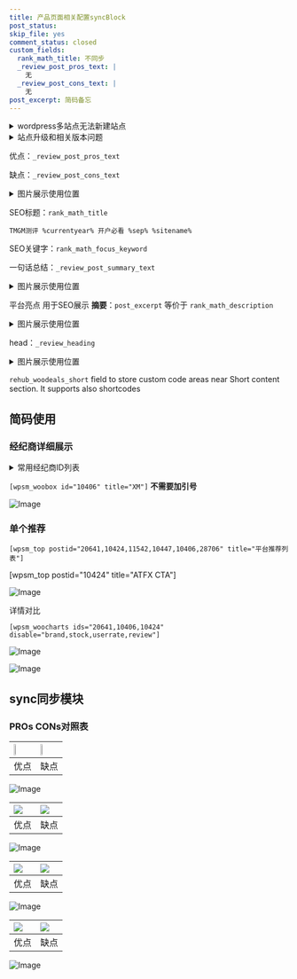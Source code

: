 ```yaml
---
title: 产品页面相关配置syncBlock
post_status: 
skip_file: yes
comment_status: closed
custom_fields:
  rank_math_title: 不同步
  _review_post_pros_text: |
    无
  _review_post_cons_text: |
    无
post_excerpt: 简码备忘
---
```

<details><summary>wordpress多站点无法新建站点</summary>

<li>和报错需要清理cookies一样的原因</li>
<li>wp-config.php里面<code>define( 'SUBDOMAIN_INSTALL', false );//子域名安装</code></li>
<li>新建子站点是用<code>define( 'SUBDOMAIN_INSTALL', true);//子域名安装</code> 完成以后，改成<code>false</code></li>
</details>

<details><summary>站点升级和相关版本问题</summary>

<p>wordpress：5.9.9
woocommerce：7.5.1
出现问题的地方：主题选项里面>><strong>Product layout >>compact style</strong></p>
<p>如何出现没有用过的字段 导致无法保存。先导出配置 然后进行修改，后面再次恢复即可。</p>
<p>出现部分字段无法显示时，需要返回默认布局后，对产品进行保存就好了。</p>
<p></p>
</details>

优点：`_review_post_pros_text`

缺点：`_review_post_cons_text`

<details><summary>图片展示使用位置</summary>

<img src="https://prod-files-secure.s3.us-west-2.amazonaws.com/39ed1227-6d7d-4570-be36-9ccd4a2c4241/f51d3d83-55d4-4bdf-9604-f37ec77ab556/Untitled.png?X-Amz-Algorithm=AWS4-HMAC-SHA256&X-Amz-Content-Sha256=UNSIGNED-PAYLOAD&X-Amz-Credential=ASIAZI2LB466VIIZLUWC%2F20250423%2Fus-west-2%2Fs3%2Faws4_request&X-Amz-Date=20250423T045516Z&X-Amz-Expires=3600&X-Amz-Security-Token=IQoJb3JpZ2luX2VjEFkaCXVzLXdlc3QtMiJHMEUCIQCvsZKUhYX0YxoSRZRBb9MTJAVNgaLaNaLlWG%2FRiJwM8QIgePlmjnyyids2dfz5NKd540ic3PvpDaepbonB91sLcRwqiAQI4v%2F%2F%2F%2F%2F%2F%2F%2F%2F%2FARAAGgw2Mzc0MjMxODM4MDUiDAkbSal2z7FX62PlGircA38jrDkADf2I5ci%2BdmODMZYfLuPrypvsrc0HafDHHWF9nIp5LbQaNKxLuLEDElGhBekVHCBfcoY2D5tC6QNs%2BhvQDyHs6vxg%2FYWuVqzYYn2KBUB505SS%2ByPok%2FTQoecbSny9%2B%2FnPZQhptn9GhLVdUPgTQflQphXyWon3GCaE4Boz9luQQ8OqrguleVXZQJtAYg0kZ3rhV%2FNv%2BAbDdrVwrEUlObQCDyQFL0B0PPvPP7XbBRR4e5WcOmePWAGZ1kxeos3LUCkFpnmyrUhQHseOQA%2Fed5%2Bnf5rMM4DAy%2B5mZ1ilonCc4yRbOdkHIKPAyZV1kTsXEqXp6JWQNqNXScR6OkmUXv2WvcvMa%2F4%2FGWO1AdY1KOp3lofvHZu2QrsPP5nLMZ5hGAyEJoPUWPMH%2Bj3zN%2FFQZm5xrvHaEBkMbSs5uzH8yKelQ1viBIWJ5ZGPizWcSli0lG5U%2FCRJpRaq7vEimN8gDSt6WRAlfEMY%2FuoeWpESO2WJLgPhOwIuQuJgbhrgTnHN1h87eaRRj6SBjHaN2ItZyFfffeNxCyJJdTnUWD88DK0NjnyzxQQGcVHzQVGAmtaE%2FXx8XTcIjfbmKp%2FHtMUY9Kmly2gwDnjz6wzitb0yew4VpiIc1Zfw5EmKMLfxoMAGOqUBfpQoOqgPlUK1LHhv1t%2BLfY%2FGXnwbJhLoa6OkCANIUK8CGEnh8pUtGEO4VaAu00gkQoHl4Dg8fGyQdGdHzbjZl7P2t854YomJHcBXPtvaAwiEznGtp55ybUr%2FAufxb0BzgHv%2BrGx9nVOIbmm%2Feg5X5kVad9D14Y0%2FpzX5CnwC7zcv2wALYuzHj0kbYMpVbzVRDhLoMmT81AhXVOW%2BOAKKLfM3qqNx&X-Amz-Signature=df77b4dc4f06363c0bd2b3bbf1ff9ec0cafd7021774326fd6f4f7ce11d8a4bd4&X-Amz-SignedHeaders=host&x-id=GetObject" alt="Image">
</details>

SEO标题：`rank_math_title`

`TMGM测评 %currentyear% 开户必看 %sep% %sitename%`

SEO关键字：`rank_math_focus_keyword`

一句话总结：`_review_post_summary_text`

<details><summary>图片展示使用位置</summary>

<img src="https://prod-files-secure.s3.us-west-2.amazonaws.com/39ed1227-6d7d-4570-be36-9ccd4a2c4241/4b96a922-296c-4f4e-8630-d1c870cbce01/Untitled.png?X-Amz-Algorithm=AWS4-HMAC-SHA256&X-Amz-Content-Sha256=UNSIGNED-PAYLOAD&X-Amz-Credential=ASIAZI2LB46655P6MM6Q%2F20250423%2Fus-west-2%2Fs3%2Faws4_request&X-Amz-Date=20250423T045516Z&X-Amz-Expires=3600&X-Amz-Security-Token=IQoJb3JpZ2luX2VjEFkaCXVzLXdlc3QtMiJGMEQCIFk1Ktu4z6q3wNVI7UPaDBQuVF%2BcDPR4L3UZDJ5nXfyeAiBjq0%2B6zIMHMmwhmRnh1wshcJMfAFoWKxOnn5J%2FqarN0yqIBAji%2F%2F%2F%2F%2F%2F%2F%2F%2F%2F8BEAAaDDYzNzQyMzE4MzgwNSIMXWvQhK7B%2Bf1bvqnPKtwDo0ktAAFNcTXKpAXlM6T0HXPB7ixFksw8t4CbkX6TnLd35fq5k4P97K8mw6Mg6ONeuM378er366nfeRymvXr%2B%2Bq1BvuOa97YgFn5BfgDucoIzpjAVfhDC1DNP2Pg1dUpmL71%2B9X89mXwkZscziTR%2FHtqVGOyd6%2BPcEn01E5UG0e6DgVZoBicaa314pm3K23JCIx2BWtV%2FeEW99HyaWXsX0%2BVMIVunOZEk2vbZMHVKOUM%2BctI0%2BptjfSERSA7G%2Bjl89gywkmVaMmAengRBmB2ssnkhpQKuy69xwSogmr9jnA8%2FWtJ3XZ0i8pT9NFoBFFNINWaVwIIyvJvb20eHOyVG49NZ6gHV2uK37GyIBsw5X4p0%2FweRxBm%2FdLYXahjouRGsSr4JbOswfzJuFn4evHxH%2B9AWmWNghQTY%2FLN%2F7NZ92d3ke7FyzRAR%2Fs0B3SdXfyLCdYVvTdxsM2VU3s3NV2agx%2BM4pAf7COiYC%2F1X0yCKVEgcTY0E4nJWiwecJ1uEVBnlgKSeGqvUK3V5yr8tpQI455I2FdIAcKbKphg3b9Y5lUCRoq3PSzbl5wno5mOkiGTCDyNUItj5xpqO8aMpg%2Bk4Std5fk3HnONQIUB%2FlNhtodMSv75M6spZdvCY9yow1fGgwAY6pgEqQs1e%2Bi2AbhfVuJGoCyfW5O8nM3vTmWtn0q2hojnjXwA2qcOAPz7z5JuRwY3Rb%2FxtBfFpJeLGa3vWn8HtMA%2Bj9JbjqPfuT7LWfMMia%2B7CO2Bo6yk8EwzfWVFzPQI%2FuL4F49Xg%2B79HM0lzAFdPE%2FUsNUQgVxgf6fiLPIoxko8MB048i9bFdGemglzDaSdAJlmpdSYFjzOCsiNz%2BhE7V%2Fgs97gfa3oZ&X-Amz-Signature=73360733a26e654798c0314de7ae4c8fc3acc2ce6e602dfd4de55b79bcdd38cc&X-Amz-SignedHeaders=host&x-id=GetObject" alt="Image">
</details>

平台亮点 用于SEO展示 **摘要**：`post_excerpt`  等价于 `rank_math_description`

<details><summary>图片展示使用位置</summary>

<img src="https://prod-files-secure.s3.us-west-2.amazonaws.com/39ed1227-6d7d-4570-be36-9ccd4a2c4241/1ee11f63-b60a-4dfe-a7a7-d58ff23b5d88/Untitled.png?X-Amz-Algorithm=AWS4-HMAC-SHA256&X-Amz-Content-Sha256=UNSIGNED-PAYLOAD&X-Amz-Credential=ASIAZI2LB4664QERLUHL%2F20250423%2Fus-west-2%2Fs3%2Faws4_request&X-Amz-Date=20250423T045517Z&X-Amz-Expires=3600&X-Amz-Security-Token=IQoJb3JpZ2luX2VjEFkaCXVzLXdlc3QtMiJHMEUCIC%2B1PcEbXicxCC4ftTFEXmzyMO3cPqwN%2Bx%2FE4Fq2Ze1UAiEAxw%2FbN%2ByzW4a3dOIRz1Byf%2FkXsqztP%2BOQX0lEthtxyTgqiAQI4v%2F%2F%2F%2F%2F%2F%2F%2F%2F%2FARAAGgw2Mzc0MjMxODM4MDUiDAGHrcnZkJVB6g9FGyrcA8CkqshaV8pPCwPaPm6wm5n0%2FsUtKc9EyqRiW03mb1JSLQYDnQ2RSXy78TjhwnGet72koRs3cnWZpBylGSEybffKPIhCMf5B1TBl7O6DONL2mAmhgBbbgVEEdIJrxXlrQszzagWdCgLRwmSX9LnW3UWS0fx2m5PPZ8lj3ue07CHInD9Mbq9Cdwk7M9oV%2FdgC09pn8jB55U8Q%2FRWTXaWiMtcS6Pl6MrX2Fas8jytthBO41xI2TIecQq5AHs3tEiCQPHtCqQhasaASfkLnEzoqX4x1v9gVuYJJo6zYTfTYceDO4O97LswFYFQGaPqS1eaQvdUMKtHgJOhK%2BGX4LublyMjXk2fiOo2V0HYe3Gkyi9GBb6I8%2Fg%2BO7hgshQV%2BRSCv7ifMN2xOQRVSXk5ka0VYb5HLUqNrRyWRs4hS9MoICiqDm8lpWURhdfr8PtlijEfVYjCPA4nk1yAGGr5p0NTLO8Uf3QJTIGahKyCXvt%2FLoUoObUJCSrB%2BgsQftF913IXYwXrA76%2FV1XjSD1HORW9J4olZGcipoTE%2F8a8UH%2FRWCKlrDtmXBRWCENEyTMI4b%2F2jVabEjIIlWttkz1V2PqAVrkGzPtKrJ7%2FufkH6ESlF1S0Fn4b6oMFuoACm1VVUMKvyoMAGOqUBpOFoA5Pd%2BBTeFCDzIkedvnwSON%2FAatcFadRUadT%2FY%2B5pyeXxMo5jVoWzQR5OLBNzeggu2LHq2McmHhitnZo3krZW6%2Blz%2BJB2%2BeYwaDd3qdzgfBJPExdsc6bHb%2FDXW3mAWyXP0Y%2FYu188fDHcbO%2FgR3lzpiBMamqzkNOEAsS2FfGc%2FIS4iYhv%2BsIDCzUT8yS3Tew07%2B%2Fx1kbK%2BxX6Nhh4%2FsPmp7VJ&X-Amz-Signature=69eb20192a19e02a5fc84052b2598390c51a660afa65efdd9bf4aec8b090349f&X-Amz-SignedHeaders=host&x-id=GetObject" alt="Image">
<img src="https://prod-files-secure.s3.us-west-2.amazonaws.com/39ed1227-6d7d-4570-be36-9ccd4a2c4241/ad4118b5-78d8-4fbe-801e-3b29b5d99c01/Untitled.png?X-Amz-Algorithm=AWS4-HMAC-SHA256&X-Amz-Content-Sha256=UNSIGNED-PAYLOAD&X-Amz-Credential=ASIAZI2LB4664QERLUHL%2F20250423%2Fus-west-2%2Fs3%2Faws4_request&X-Amz-Date=20250423T045517Z&X-Amz-Expires=3600&X-Amz-Security-Token=IQoJb3JpZ2luX2VjEFkaCXVzLXdlc3QtMiJHMEUCIC%2B1PcEbXicxCC4ftTFEXmzyMO3cPqwN%2Bx%2FE4Fq2Ze1UAiEAxw%2FbN%2ByzW4a3dOIRz1Byf%2FkXsqztP%2BOQX0lEthtxyTgqiAQI4v%2F%2F%2F%2F%2F%2F%2F%2F%2F%2FARAAGgw2Mzc0MjMxODM4MDUiDAGHrcnZkJVB6g9FGyrcA8CkqshaV8pPCwPaPm6wm5n0%2FsUtKc9EyqRiW03mb1JSLQYDnQ2RSXy78TjhwnGet72koRs3cnWZpBylGSEybffKPIhCMf5B1TBl7O6DONL2mAmhgBbbgVEEdIJrxXlrQszzagWdCgLRwmSX9LnW3UWS0fx2m5PPZ8lj3ue07CHInD9Mbq9Cdwk7M9oV%2FdgC09pn8jB55U8Q%2FRWTXaWiMtcS6Pl6MrX2Fas8jytthBO41xI2TIecQq5AHs3tEiCQPHtCqQhasaASfkLnEzoqX4x1v9gVuYJJo6zYTfTYceDO4O97LswFYFQGaPqS1eaQvdUMKtHgJOhK%2BGX4LublyMjXk2fiOo2V0HYe3Gkyi9GBb6I8%2Fg%2BO7hgshQV%2BRSCv7ifMN2xOQRVSXk5ka0VYb5HLUqNrRyWRs4hS9MoICiqDm8lpWURhdfr8PtlijEfVYjCPA4nk1yAGGr5p0NTLO8Uf3QJTIGahKyCXvt%2FLoUoObUJCSrB%2BgsQftF913IXYwXrA76%2FV1XjSD1HORW9J4olZGcipoTE%2F8a8UH%2FRWCKlrDtmXBRWCENEyTMI4b%2F2jVabEjIIlWttkz1V2PqAVrkGzPtKrJ7%2FufkH6ESlF1S0Fn4b6oMFuoACm1VVUMKvyoMAGOqUBpOFoA5Pd%2BBTeFCDzIkedvnwSON%2FAatcFadRUadT%2FY%2B5pyeXxMo5jVoWzQR5OLBNzeggu2LHq2McmHhitnZo3krZW6%2Blz%2BJB2%2BeYwaDd3qdzgfBJPExdsc6bHb%2FDXW3mAWyXP0Y%2FYu188fDHcbO%2FgR3lzpiBMamqzkNOEAsS2FfGc%2FIS4iYhv%2BsIDCzUT8yS3Tew07%2B%2Fx1kbK%2BxX6Nhh4%2FsPmp7VJ&X-Amz-Signature=dc321bb8a6eae51a631c0798e275649ff2ad3ae5065282f2adb9be51fb1f7fea&X-Amz-SignedHeaders=host&x-id=GetObject" alt="Image">
<img src="https://prod-files-secure.s3.us-west-2.amazonaws.com/39ed1227-6d7d-4570-be36-9ccd4a2c4241/a38cf7c9-a79c-4b64-9e94-13589fe0758b/Untitled.png?X-Amz-Algorithm=AWS4-HMAC-SHA256&X-Amz-Content-Sha256=UNSIGNED-PAYLOAD&X-Amz-Credential=ASIAZI2LB4664QERLUHL%2F20250423%2Fus-west-2%2Fs3%2Faws4_request&X-Amz-Date=20250423T045517Z&X-Amz-Expires=3600&X-Amz-Security-Token=IQoJb3JpZ2luX2VjEFkaCXVzLXdlc3QtMiJHMEUCIC%2B1PcEbXicxCC4ftTFEXmzyMO3cPqwN%2Bx%2FE4Fq2Ze1UAiEAxw%2FbN%2ByzW4a3dOIRz1Byf%2FkXsqztP%2BOQX0lEthtxyTgqiAQI4v%2F%2F%2F%2F%2F%2F%2F%2F%2F%2FARAAGgw2Mzc0MjMxODM4MDUiDAGHrcnZkJVB6g9FGyrcA8CkqshaV8pPCwPaPm6wm5n0%2FsUtKc9EyqRiW03mb1JSLQYDnQ2RSXy78TjhwnGet72koRs3cnWZpBylGSEybffKPIhCMf5B1TBl7O6DONL2mAmhgBbbgVEEdIJrxXlrQszzagWdCgLRwmSX9LnW3UWS0fx2m5PPZ8lj3ue07CHInD9Mbq9Cdwk7M9oV%2FdgC09pn8jB55U8Q%2FRWTXaWiMtcS6Pl6MrX2Fas8jytthBO41xI2TIecQq5AHs3tEiCQPHtCqQhasaASfkLnEzoqX4x1v9gVuYJJo6zYTfTYceDO4O97LswFYFQGaPqS1eaQvdUMKtHgJOhK%2BGX4LublyMjXk2fiOo2V0HYe3Gkyi9GBb6I8%2Fg%2BO7hgshQV%2BRSCv7ifMN2xOQRVSXk5ka0VYb5HLUqNrRyWRs4hS9MoICiqDm8lpWURhdfr8PtlijEfVYjCPA4nk1yAGGr5p0NTLO8Uf3QJTIGahKyCXvt%2FLoUoObUJCSrB%2BgsQftF913IXYwXrA76%2FV1XjSD1HORW9J4olZGcipoTE%2F8a8UH%2FRWCKlrDtmXBRWCENEyTMI4b%2F2jVabEjIIlWttkz1V2PqAVrkGzPtKrJ7%2FufkH6ESlF1S0Fn4b6oMFuoACm1VVUMKvyoMAGOqUBpOFoA5Pd%2BBTeFCDzIkedvnwSON%2FAatcFadRUadT%2FY%2B5pyeXxMo5jVoWzQR5OLBNzeggu2LHq2McmHhitnZo3krZW6%2Blz%2BJB2%2BeYwaDd3qdzgfBJPExdsc6bHb%2FDXW3mAWyXP0Y%2FYu188fDHcbO%2FgR3lzpiBMamqzkNOEAsS2FfGc%2FIS4iYhv%2BsIDCzUT8yS3Tew07%2B%2Fx1kbK%2BxX6Nhh4%2FsPmp7VJ&X-Amz-Signature=326415ce6710e20fa5cf61fe73cd48a60bf63642ba2ee2079c9e510851c988f6&X-Amz-SignedHeaders=host&x-id=GetObject" alt="Image">
<img src="https://prod-files-secure.s3.us-west-2.amazonaws.com/39ed1227-6d7d-4570-be36-9ccd4a2c4241/7da6fc1e-d2ac-42ae-8c75-cb5749aa18f6/Untitled.png?X-Amz-Algorithm=AWS4-HMAC-SHA256&X-Amz-Content-Sha256=UNSIGNED-PAYLOAD&X-Amz-Credential=ASIAZI2LB4664QERLUHL%2F20250423%2Fus-west-2%2Fs3%2Faws4_request&X-Amz-Date=20250423T045517Z&X-Amz-Expires=3600&X-Amz-Security-Token=IQoJb3JpZ2luX2VjEFkaCXVzLXdlc3QtMiJHMEUCIC%2B1PcEbXicxCC4ftTFEXmzyMO3cPqwN%2Bx%2FE4Fq2Ze1UAiEAxw%2FbN%2ByzW4a3dOIRz1Byf%2FkXsqztP%2BOQX0lEthtxyTgqiAQI4v%2F%2F%2F%2F%2F%2F%2F%2F%2F%2FARAAGgw2Mzc0MjMxODM4MDUiDAGHrcnZkJVB6g9FGyrcA8CkqshaV8pPCwPaPm6wm5n0%2FsUtKc9EyqRiW03mb1JSLQYDnQ2RSXy78TjhwnGet72koRs3cnWZpBylGSEybffKPIhCMf5B1TBl7O6DONL2mAmhgBbbgVEEdIJrxXlrQszzagWdCgLRwmSX9LnW3UWS0fx2m5PPZ8lj3ue07CHInD9Mbq9Cdwk7M9oV%2FdgC09pn8jB55U8Q%2FRWTXaWiMtcS6Pl6MrX2Fas8jytthBO41xI2TIecQq5AHs3tEiCQPHtCqQhasaASfkLnEzoqX4x1v9gVuYJJo6zYTfTYceDO4O97LswFYFQGaPqS1eaQvdUMKtHgJOhK%2BGX4LublyMjXk2fiOo2V0HYe3Gkyi9GBb6I8%2Fg%2BO7hgshQV%2BRSCv7ifMN2xOQRVSXk5ka0VYb5HLUqNrRyWRs4hS9MoICiqDm8lpWURhdfr8PtlijEfVYjCPA4nk1yAGGr5p0NTLO8Uf3QJTIGahKyCXvt%2FLoUoObUJCSrB%2BgsQftF913IXYwXrA76%2FV1XjSD1HORW9J4olZGcipoTE%2F8a8UH%2FRWCKlrDtmXBRWCENEyTMI4b%2F2jVabEjIIlWttkz1V2PqAVrkGzPtKrJ7%2FufkH6ESlF1S0Fn4b6oMFuoACm1VVUMKvyoMAGOqUBpOFoA5Pd%2BBTeFCDzIkedvnwSON%2FAatcFadRUadT%2FY%2B5pyeXxMo5jVoWzQR5OLBNzeggu2LHq2McmHhitnZo3krZW6%2Blz%2BJB2%2BeYwaDd3qdzgfBJPExdsc6bHb%2FDXW3mAWyXP0Y%2FYu188fDHcbO%2FgR3lzpiBMamqzkNOEAsS2FfGc%2FIS4iYhv%2BsIDCzUT8yS3Tew07%2B%2Fx1kbK%2BxX6Nhh4%2FsPmp7VJ&X-Amz-Signature=1148b18cbce0d2db7750b4ef9b36b9158b412ef8eb5d9c5100da264a6a156f26&X-Amz-SignedHeaders=host&x-id=GetObject" alt="Image">
<img src="https://prod-files-secure.s3.us-west-2.amazonaws.com/39ed1227-6d7d-4570-be36-9ccd4a2c4241/7e97f40a-eaee-47f5-b2f9-475f96808fa7/Untitled.png?X-Amz-Algorithm=AWS4-HMAC-SHA256&X-Amz-Content-Sha256=UNSIGNED-PAYLOAD&X-Amz-Credential=ASIAZI2LB4664QERLUHL%2F20250423%2Fus-west-2%2Fs3%2Faws4_request&X-Amz-Date=20250423T045517Z&X-Amz-Expires=3600&X-Amz-Security-Token=IQoJb3JpZ2luX2VjEFkaCXVzLXdlc3QtMiJHMEUCIC%2B1PcEbXicxCC4ftTFEXmzyMO3cPqwN%2Bx%2FE4Fq2Ze1UAiEAxw%2FbN%2ByzW4a3dOIRz1Byf%2FkXsqztP%2BOQX0lEthtxyTgqiAQI4v%2F%2F%2F%2F%2F%2F%2F%2F%2F%2FARAAGgw2Mzc0MjMxODM4MDUiDAGHrcnZkJVB6g9FGyrcA8CkqshaV8pPCwPaPm6wm5n0%2FsUtKc9EyqRiW03mb1JSLQYDnQ2RSXy78TjhwnGet72koRs3cnWZpBylGSEybffKPIhCMf5B1TBl7O6DONL2mAmhgBbbgVEEdIJrxXlrQszzagWdCgLRwmSX9LnW3UWS0fx2m5PPZ8lj3ue07CHInD9Mbq9Cdwk7M9oV%2FdgC09pn8jB55U8Q%2FRWTXaWiMtcS6Pl6MrX2Fas8jytthBO41xI2TIecQq5AHs3tEiCQPHtCqQhasaASfkLnEzoqX4x1v9gVuYJJo6zYTfTYceDO4O97LswFYFQGaPqS1eaQvdUMKtHgJOhK%2BGX4LublyMjXk2fiOo2V0HYe3Gkyi9GBb6I8%2Fg%2BO7hgshQV%2BRSCv7ifMN2xOQRVSXk5ka0VYb5HLUqNrRyWRs4hS9MoICiqDm8lpWURhdfr8PtlijEfVYjCPA4nk1yAGGr5p0NTLO8Uf3QJTIGahKyCXvt%2FLoUoObUJCSrB%2BgsQftF913IXYwXrA76%2FV1XjSD1HORW9J4olZGcipoTE%2F8a8UH%2FRWCKlrDtmXBRWCENEyTMI4b%2F2jVabEjIIlWttkz1V2PqAVrkGzPtKrJ7%2FufkH6ESlF1S0Fn4b6oMFuoACm1VVUMKvyoMAGOqUBpOFoA5Pd%2BBTeFCDzIkedvnwSON%2FAatcFadRUadT%2FY%2B5pyeXxMo5jVoWzQR5OLBNzeggu2LHq2McmHhitnZo3krZW6%2Blz%2BJB2%2BeYwaDd3qdzgfBJPExdsc6bHb%2FDXW3mAWyXP0Y%2FYu188fDHcbO%2FgR3lzpiBMamqzkNOEAsS2FfGc%2FIS4iYhv%2BsIDCzUT8yS3Tew07%2B%2Fx1kbK%2BxX6Nhh4%2FsPmp7VJ&X-Amz-Signature=f4c1545ec9b27d864681fbed01cd661759cf96e2caf1b472ca2a0e3dc615b8ec&X-Amz-SignedHeaders=host&x-id=GetObject" alt="Image">
</details>

head：`_review_heading`

<details><summary>图片展示使用位置</summary>

<img src="https://prod-files-secure.s3.us-west-2.amazonaws.com/39ed1227-6d7d-4570-be36-9ccd4a2c4241/3a4650ad-9887-415c-889a-edd51fa54f27/Untitled.png?X-Amz-Algorithm=AWS4-HMAC-SHA256&X-Amz-Content-Sha256=UNSIGNED-PAYLOAD&X-Amz-Credential=ASIAZI2LB466UKLNVQ2V%2F20250423%2Fus-west-2%2Fs3%2Faws4_request&X-Amz-Date=20250423T045517Z&X-Amz-Expires=3600&X-Amz-Security-Token=IQoJb3JpZ2luX2VjEFkaCXVzLXdlc3QtMiJIMEYCIQC9yXowT1iIS03N02G8narWcvcrA26Qv7SYO0pBdKGBuAIhAJNucg07whmOVhsWJRbZyBrGxBrF9j%2B7ukvcM2udQvvWKogECOL%2F%2F%2F%2F%2F%2F%2F%2F%2F%2FwEQABoMNjM3NDIzMTgzODA1IgxBmawXclpVxA3EI1gq3AOi5QoZBEcKCt8%2BuXO9dsUG8zGnR2R0UvqT9AuJfgjq7loYX4cxatU1Dut1ea4%2F%2BKLIPW20yG4i%2Bgodax3Q56gwtsqTcYjyKGlJw8VujOVLpiVdU8QAe3mgldImFzOkM747JO7HZeSPqs%2BqvCqKxIdOdKtQdM1KUg6mEZjNm9lYetbXDmpxNsyRMpu5J2sGPYicuPHc5feP178XCGZOogy9rte9QwccPUNtVWoSi7xzVfXMl8uSJkBreII7a19Ne8KmImXJCEZFrH9lMk7sxUhNWQdu82GiGbMFyUdlh%2Fh80XMylrDpLQ4kcLbNIKPnLUjKZMwpPilCY7xBVrAiz0qCvyh2B5wVFZm8AdFrzmnUSuOA1K1VEh5lrRCC8J4%2Fs7mdXUTrqJW3l9%2FLwgb9v%2Fb%2FR4JxpoPmtcHXWwlqGg43YcpRYCXlyhlslJD9MteQ12oB5ysmBSOrlHOqTavM%2B2IgT1i9ZlEkIv39%2ByemFdtVvsfLBxYnA51xXrDxVWlZ0OUe89WGQJV6Mucwpyyuek4LSKDCZqdumcXHjm3e%2BVtxrCJe0pYSuQb1K%2Fsc8az9GgbVFcKWsU29%2FjDQTi5pE0YpZTO2wd0amMb30c%2BEZO%2BD3SJfXIP1TK78URcMXzDL8aDABjqkAbGsLubTkYpgUinh%2BbLDPjmry84pC3hO9B7GEMltHNL40ZzLAjtNS1TSgJFszpt0QGIfPEPvuQi15sfR1qrLgHO1YeGhZtl572AbaDZpH834PueRgqLuqFwyKTHrVCaOLMQhYnD%2FGcj3OR3FKbDgTEhxczV2Py7%2BneeEb7PNNFqDZlySDG%2FCgrx2gR1ibeJnAu7tstWYHw%2FduYyq%2BiUV756mEgCx&X-Amz-Signature=dfabb04bf6b117b86f327e40f2d659db0aa541aeb11e33bd365cdfabf6a315c8&X-Amz-SignedHeaders=host&x-id=GetObject" alt="Image">
</details>

`rehub_woodeals_short`	field to store custom code areas near Short content section. It supports also shortcodes



## 简码使用

### 经纪商详细展示

<details><summary>常用经纪商ID列表</summary>

<pre><code class="php">嘉盛 ===> 20641  [wpsm_woobox id="20641" title="嘉盛"]
易信easymarkets ===> 11542  [wpsm_woobox id="11542" title="易信easymarkets"]
ATFX外汇 ===> 10424  [wpsm_woobox id="10424" title="ATFX"]
XM ===> 10406  [wpsm_woobox id="10406" title="XM"]
TMGM ===> 29622  [wpsm_woobox id="29622" title="TMGM"]
HYCM ===> 10447  [wpsm_woobox id="10447" title="HYCM"]
fpmarkets澳福外汇 ===> 20639  [wpsm_woobox id="20639" title="fpmarkets澳福外汇"]</code></pre>
</details>

`[wpsm_woobox id="10406" title="XM"]` **不需要加引号**

![Image](https://prod-files-secure.s3.us-west-2.amazonaws.com/39ed1227-6d7d-4570-be36-9ccd4a2c4241/4f898f9d-0fa7-4e43-acd3-ac6bc7be575a/Untitled.png?X-Amz-Algorithm=AWS4-HMAC-SHA256&X-Amz-Content-Sha256=UNSIGNED-PAYLOAD&X-Amz-Credential=ASIAZI2LB4666PGOEOKI%2F20250423%2Fus-west-2%2Fs3%2Faws4_request&X-Amz-Date=20250423T045515Z&X-Amz-Expires=3600&X-Amz-Security-Token=IQoJb3JpZ2luX2VjEFkaCXVzLXdlc3QtMiJGMEQCID5BhEKEApxDNG78zV4IJVI5PPoL%2F4Rgt%2F3FDGIXgUUyAiBmzCZ2A%2Bx5kLXg%2BY1wFiOpJPrasLAysS7avZ0dbIQ2xSqIBAji%2F%2F%2F%2F%2F%2F%2F%2F%2F%2F8BEAAaDDYzNzQyMzE4MzgwNSIMPP6cV1UN%2BBH%2B3uu2KtwDWgcral4g54IUFj9GTQYn%2BDMs46yqsq4mttE5FC1FFUM1U5S3A0ZcV65cwXDPWKiuRan%2FdPAloqtNVsh2kd0FEPKCH91dFCLjWeV0Ym%2BwwAN6FhfQT9JYcVltf70KRr4g4aUKfvwQ%2Bcb6q00U0nq52Vmiu9BKgpcVVpgYqru2X7P56bbadZPRPZvt660NSBu3m0Jr2rnvbzQ%2BSTMk7WHiJXhttI9xFPZUzQT3PEqz%2BCAW0BEPUAgRUJYGwoF3zGDlSLCLM%2BX%2BFvx%2BBnRpeK6C8jSOgXW%2Fu5Q2prfeybXWr0AhU6wtKSEdenpiJsNJpOhReT5MJpbX2WvN0xEZXHsUIw38Iu1Cat6vCYYZ0Xy2NvIEWlYldvrZBP2X9%2Blv01%2Bs5jEG1qb8i%2FhcwqpdJxAJ2WeWCMazWpwQW1es77%2FhklPdmLnKih1fwKhh4Xl3aeRvNdm0dPzBH6S%2B8reh2f1Y2lYMNn2ouV%2BocqWC1%2B%2FkVq6meovSN%2BIndaL2grnfs%2FOJ9Pye7YOi5ANq7qf7kvgZrBbWF1V2RIZtZx9IBvVU5Uqejn9LNBab8oBqPGMM9EC8zsWB5TnCpn274B%2BT6Jp%2FSFeN%2BD0dA7b%2FbUo%2F9leGfAr8KkmjygG22lreqGMwvPGgwAY6pgECMoO8a3F8KkIA0vLp1SodOiTEoFuLVrlJ6ji%2Bguju9gMqFBDBPyt0esYrbDuVeMyGPnaCHvpF6wwEnyqBQE1n4HgFd82p9l5KzbMF03uphW4ChsXKaqBh%2B2mlnTUpFvDWoukIBTeXyDEFd8%2B2Dwp5oYh7%2Blz%2BKwn9UHA9VXeZeLHHmUSikGEb7vVYN0TQJ9cy73RFiNCMlrYVct39vGfSbQ071%2BMk&X-Amz-Signature=28123a8a957569a4342abe903569b189a507af532f4d67e3ee98224bc13c458f&X-Amz-SignedHeaders=host&x-id=GetObject)

### 单个推荐
`[wpsm_top postid="20641,10424,11542,10447,10406,28706" title="平台推荐列表"]`

[wpsm_top postid="10424" title="ATFX CTA"]

![Image](https://prod-files-secure.s3.us-west-2.amazonaws.com/39ed1227-6d7d-4570-be36-9ccd4a2c4241/5ac620dc-51a8-48b6-b55d-91f47299193c/Untitled.png?X-Amz-Algorithm=AWS4-HMAC-SHA256&X-Amz-Content-Sha256=UNSIGNED-PAYLOAD&X-Amz-Credential=ASIAZI2LB4666PGOEOKI%2F20250423%2Fus-west-2%2Fs3%2Faws4_request&X-Amz-Date=20250423T045515Z&X-Amz-Expires=3600&X-Amz-Security-Token=IQoJb3JpZ2luX2VjEFkaCXVzLXdlc3QtMiJGMEQCID5BhEKEApxDNG78zV4IJVI5PPoL%2F4Rgt%2F3FDGIXgUUyAiBmzCZ2A%2Bx5kLXg%2BY1wFiOpJPrasLAysS7avZ0dbIQ2xSqIBAji%2F%2F%2F%2F%2F%2F%2F%2F%2F%2F8BEAAaDDYzNzQyMzE4MzgwNSIMPP6cV1UN%2BBH%2B3uu2KtwDWgcral4g54IUFj9GTQYn%2BDMs46yqsq4mttE5FC1FFUM1U5S3A0ZcV65cwXDPWKiuRan%2FdPAloqtNVsh2kd0FEPKCH91dFCLjWeV0Ym%2BwwAN6FhfQT9JYcVltf70KRr4g4aUKfvwQ%2Bcb6q00U0nq52Vmiu9BKgpcVVpgYqru2X7P56bbadZPRPZvt660NSBu3m0Jr2rnvbzQ%2BSTMk7WHiJXhttI9xFPZUzQT3PEqz%2BCAW0BEPUAgRUJYGwoF3zGDlSLCLM%2BX%2BFvx%2BBnRpeK6C8jSOgXW%2Fu5Q2prfeybXWr0AhU6wtKSEdenpiJsNJpOhReT5MJpbX2WvN0xEZXHsUIw38Iu1Cat6vCYYZ0Xy2NvIEWlYldvrZBP2X9%2Blv01%2Bs5jEG1qb8i%2FhcwqpdJxAJ2WeWCMazWpwQW1es77%2FhklPdmLnKih1fwKhh4Xl3aeRvNdm0dPzBH6S%2B8reh2f1Y2lYMNn2ouV%2BocqWC1%2B%2FkVq6meovSN%2BIndaL2grnfs%2FOJ9Pye7YOi5ANq7qf7kvgZrBbWF1V2RIZtZx9IBvVU5Uqejn9LNBab8oBqPGMM9EC8zsWB5TnCpn274B%2BT6Jp%2FSFeN%2BD0dA7b%2FbUo%2F9leGfAr8KkmjygG22lreqGMwvPGgwAY6pgECMoO8a3F8KkIA0vLp1SodOiTEoFuLVrlJ6ji%2Bguju9gMqFBDBPyt0esYrbDuVeMyGPnaCHvpF6wwEnyqBQE1n4HgFd82p9l5KzbMF03uphW4ChsXKaqBh%2B2mlnTUpFvDWoukIBTeXyDEFd8%2B2Dwp5oYh7%2Blz%2BKwn9UHA9VXeZeLHHmUSikGEb7vVYN0TQJ9cy73RFiNCMlrYVct39vGfSbQ071%2BMk&X-Amz-Signature=096a24251d1c680a12c19e4f87aca6fe0cf554ce239b3b1a99c52ad6ef748d91&X-Amz-SignedHeaders=host&x-id=GetObject)

详情对比

`[wpsm_woocharts ids="20641,10406,10424" disable="brand,stock,userrate,review"]`

![Image](https://prod-files-secure.s3.us-west-2.amazonaws.com/39ed1227-6d7d-4570-be36-9ccd4a2c4241/bf3ba45f-b9f3-4295-8aef-b4a495fd25f4/Untitled.png?X-Amz-Algorithm=AWS4-HMAC-SHA256&X-Amz-Content-Sha256=UNSIGNED-PAYLOAD&X-Amz-Credential=ASIAZI2LB4666PGOEOKI%2F20250423%2Fus-west-2%2Fs3%2Faws4_request&X-Amz-Date=20250423T045515Z&X-Amz-Expires=3600&X-Amz-Security-Token=IQoJb3JpZ2luX2VjEFkaCXVzLXdlc3QtMiJGMEQCID5BhEKEApxDNG78zV4IJVI5PPoL%2F4Rgt%2F3FDGIXgUUyAiBmzCZ2A%2Bx5kLXg%2BY1wFiOpJPrasLAysS7avZ0dbIQ2xSqIBAji%2F%2F%2F%2F%2F%2F%2F%2F%2F%2F8BEAAaDDYzNzQyMzE4MzgwNSIMPP6cV1UN%2BBH%2B3uu2KtwDWgcral4g54IUFj9GTQYn%2BDMs46yqsq4mttE5FC1FFUM1U5S3A0ZcV65cwXDPWKiuRan%2FdPAloqtNVsh2kd0FEPKCH91dFCLjWeV0Ym%2BwwAN6FhfQT9JYcVltf70KRr4g4aUKfvwQ%2Bcb6q00U0nq52Vmiu9BKgpcVVpgYqru2X7P56bbadZPRPZvt660NSBu3m0Jr2rnvbzQ%2BSTMk7WHiJXhttI9xFPZUzQT3PEqz%2BCAW0BEPUAgRUJYGwoF3zGDlSLCLM%2BX%2BFvx%2BBnRpeK6C8jSOgXW%2Fu5Q2prfeybXWr0AhU6wtKSEdenpiJsNJpOhReT5MJpbX2WvN0xEZXHsUIw38Iu1Cat6vCYYZ0Xy2NvIEWlYldvrZBP2X9%2Blv01%2Bs5jEG1qb8i%2FhcwqpdJxAJ2WeWCMazWpwQW1es77%2FhklPdmLnKih1fwKhh4Xl3aeRvNdm0dPzBH6S%2B8reh2f1Y2lYMNn2ouV%2BocqWC1%2B%2FkVq6meovSN%2BIndaL2grnfs%2FOJ9Pye7YOi5ANq7qf7kvgZrBbWF1V2RIZtZx9IBvVU5Uqejn9LNBab8oBqPGMM9EC8zsWB5TnCpn274B%2BT6Jp%2FSFeN%2BD0dA7b%2FbUo%2F9leGfAr8KkmjygG22lreqGMwvPGgwAY6pgECMoO8a3F8KkIA0vLp1SodOiTEoFuLVrlJ6ji%2Bguju9gMqFBDBPyt0esYrbDuVeMyGPnaCHvpF6wwEnyqBQE1n4HgFd82p9l5KzbMF03uphW4ChsXKaqBh%2B2mlnTUpFvDWoukIBTeXyDEFd8%2B2Dwp5oYh7%2Blz%2BKwn9UHA9VXeZeLHHmUSikGEb7vVYN0TQJ9cy73RFiNCMlrYVct39vGfSbQ071%2BMk&X-Amz-Signature=dad9f4515c857a4245965081782080161e7fa063b0d8e40ff2741746942f34d6&X-Amz-SignedHeaders=host&x-id=GetObject)

![Image](https://prod-files-secure.s3.us-west-2.amazonaws.com/39ed1227-6d7d-4570-be36-9ccd4a2c4241/30bc56ef-f383-4b48-9768-2ebc9e436ec0/Untitled.png?X-Amz-Algorithm=AWS4-HMAC-SHA256&X-Amz-Content-Sha256=UNSIGNED-PAYLOAD&X-Amz-Credential=ASIAZI2LB4666PGOEOKI%2F20250423%2Fus-west-2%2Fs3%2Faws4_request&X-Amz-Date=20250423T045515Z&X-Amz-Expires=3600&X-Amz-Security-Token=IQoJb3JpZ2luX2VjEFkaCXVzLXdlc3QtMiJGMEQCID5BhEKEApxDNG78zV4IJVI5PPoL%2F4Rgt%2F3FDGIXgUUyAiBmzCZ2A%2Bx5kLXg%2BY1wFiOpJPrasLAysS7avZ0dbIQ2xSqIBAji%2F%2F%2F%2F%2F%2F%2F%2F%2F%2F8BEAAaDDYzNzQyMzE4MzgwNSIMPP6cV1UN%2BBH%2B3uu2KtwDWgcral4g54IUFj9GTQYn%2BDMs46yqsq4mttE5FC1FFUM1U5S3A0ZcV65cwXDPWKiuRan%2FdPAloqtNVsh2kd0FEPKCH91dFCLjWeV0Ym%2BwwAN6FhfQT9JYcVltf70KRr4g4aUKfvwQ%2Bcb6q00U0nq52Vmiu9BKgpcVVpgYqru2X7P56bbadZPRPZvt660NSBu3m0Jr2rnvbzQ%2BSTMk7WHiJXhttI9xFPZUzQT3PEqz%2BCAW0BEPUAgRUJYGwoF3zGDlSLCLM%2BX%2BFvx%2BBnRpeK6C8jSOgXW%2Fu5Q2prfeybXWr0AhU6wtKSEdenpiJsNJpOhReT5MJpbX2WvN0xEZXHsUIw38Iu1Cat6vCYYZ0Xy2NvIEWlYldvrZBP2X9%2Blv01%2Bs5jEG1qb8i%2FhcwqpdJxAJ2WeWCMazWpwQW1es77%2FhklPdmLnKih1fwKhh4Xl3aeRvNdm0dPzBH6S%2B8reh2f1Y2lYMNn2ouV%2BocqWC1%2B%2FkVq6meovSN%2BIndaL2grnfs%2FOJ9Pye7YOi5ANq7qf7kvgZrBbWF1V2RIZtZx9IBvVU5Uqejn9LNBab8oBqPGMM9EC8zsWB5TnCpn274B%2BT6Jp%2FSFeN%2BD0dA7b%2FbUo%2F9leGfAr8KkmjygG22lreqGMwvPGgwAY6pgECMoO8a3F8KkIA0vLp1SodOiTEoFuLVrlJ6ji%2Bguju9gMqFBDBPyt0esYrbDuVeMyGPnaCHvpF6wwEnyqBQE1n4HgFd82p9l5KzbMF03uphW4ChsXKaqBh%2B2mlnTUpFvDWoukIBTeXyDEFd8%2B2Dwp5oYh7%2Blz%2BKwn9UHA9VXeZeLHHmUSikGEb7vVYN0TQJ9cy73RFiNCMlrYVct39vGfSbQ071%2BMk&X-Amz-Signature=c1f0816e2754183d401951e5d7983c50480b9da89aadd84d50997fee5da9fcab&X-Amz-SignedHeaders=host&x-id=GetObject)

## sync同步模块

### PROs CONs对照表

| <img src="https://cdn.ifttt.fun/gh/jarlin8/OSS@main/icons/customize/pros.svg" height="auto" width="37.3%"> | <img src="https://cdn.ifttt.fun/gh/jarlin8/OSS@main/icons/customize/cons.svg" height="auto" width="28.8%"> |
| :--- | :--- |
| 优点 | 缺点 |

![Image](https://prod-files-secure.s3.us-west-2.amazonaws.com/39ed1227-6d7d-4570-be36-9ccd4a2c4241/8742b755-dfb5-4004-9a5f-d6e561664bd8/Untitled.png?X-Amz-Algorithm=AWS4-HMAC-SHA256&X-Amz-Content-Sha256=UNSIGNED-PAYLOAD&X-Amz-Credential=ASIAZI2LB4666PGOEOKI%2F20250423%2Fus-west-2%2Fs3%2Faws4_request&X-Amz-Date=20250423T045515Z&X-Amz-Expires=3600&X-Amz-Security-Token=IQoJb3JpZ2luX2VjEFkaCXVzLXdlc3QtMiJGMEQCID5BhEKEApxDNG78zV4IJVI5PPoL%2F4Rgt%2F3FDGIXgUUyAiBmzCZ2A%2Bx5kLXg%2BY1wFiOpJPrasLAysS7avZ0dbIQ2xSqIBAji%2F%2F%2F%2F%2F%2F%2F%2F%2F%2F8BEAAaDDYzNzQyMzE4MzgwNSIMPP6cV1UN%2BBH%2B3uu2KtwDWgcral4g54IUFj9GTQYn%2BDMs46yqsq4mttE5FC1FFUM1U5S3A0ZcV65cwXDPWKiuRan%2FdPAloqtNVsh2kd0FEPKCH91dFCLjWeV0Ym%2BwwAN6FhfQT9JYcVltf70KRr4g4aUKfvwQ%2Bcb6q00U0nq52Vmiu9BKgpcVVpgYqru2X7P56bbadZPRPZvt660NSBu3m0Jr2rnvbzQ%2BSTMk7WHiJXhttI9xFPZUzQT3PEqz%2BCAW0BEPUAgRUJYGwoF3zGDlSLCLM%2BX%2BFvx%2BBnRpeK6C8jSOgXW%2Fu5Q2prfeybXWr0AhU6wtKSEdenpiJsNJpOhReT5MJpbX2WvN0xEZXHsUIw38Iu1Cat6vCYYZ0Xy2NvIEWlYldvrZBP2X9%2Blv01%2Bs5jEG1qb8i%2FhcwqpdJxAJ2WeWCMazWpwQW1es77%2FhklPdmLnKih1fwKhh4Xl3aeRvNdm0dPzBH6S%2B8reh2f1Y2lYMNn2ouV%2BocqWC1%2B%2FkVq6meovSN%2BIndaL2grnfs%2FOJ9Pye7YOi5ANq7qf7kvgZrBbWF1V2RIZtZx9IBvVU5Uqejn9LNBab8oBqPGMM9EC8zsWB5TnCpn274B%2BT6Jp%2FSFeN%2BD0dA7b%2FbUo%2F9leGfAr8KkmjygG22lreqGMwvPGgwAY6pgECMoO8a3F8KkIA0vLp1SodOiTEoFuLVrlJ6ji%2Bguju9gMqFBDBPyt0esYrbDuVeMyGPnaCHvpF6wwEnyqBQE1n4HgFd82p9l5KzbMF03uphW4ChsXKaqBh%2B2mlnTUpFvDWoukIBTeXyDEFd8%2B2Dwp5oYh7%2Blz%2BKwn9UHA9VXeZeLHHmUSikGEb7vVYN0TQJ9cy73RFiNCMlrYVct39vGfSbQ071%2BMk&X-Amz-Signature=c27c298354f5b4a9609e47221e9880492874f2cdbc1f6e9604eafc0be2c7b467&X-Amz-SignedHeaders=host&x-id=GetObject)

| <img src="https://cdn.ifttt.fun/gh/jarlin8/OSS@main/icons/customize/pros1.svg" height="auto"> | <img src="https://cdn.ifttt.fun/gh/jarlin8/OSS@main/icons/customize/cons1.svg" height="auto"> |
| :--- | :--- |
| 优点 | 缺点 |

![Image](https://prod-files-secure.s3.us-west-2.amazonaws.com/39ed1227-6d7d-4570-be36-9ccd4a2c4241/806358f8-c9c4-4e17-bb35-c6c76a5397a5/Untitled.png?X-Amz-Algorithm=AWS4-HMAC-SHA256&X-Amz-Content-Sha256=UNSIGNED-PAYLOAD&X-Amz-Credential=ASIAZI2LB4666PGOEOKI%2F20250423%2Fus-west-2%2Fs3%2Faws4_request&X-Amz-Date=20250423T045515Z&X-Amz-Expires=3600&X-Amz-Security-Token=IQoJb3JpZ2luX2VjEFkaCXVzLXdlc3QtMiJGMEQCID5BhEKEApxDNG78zV4IJVI5PPoL%2F4Rgt%2F3FDGIXgUUyAiBmzCZ2A%2Bx5kLXg%2BY1wFiOpJPrasLAysS7avZ0dbIQ2xSqIBAji%2F%2F%2F%2F%2F%2F%2F%2F%2F%2F8BEAAaDDYzNzQyMzE4MzgwNSIMPP6cV1UN%2BBH%2B3uu2KtwDWgcral4g54IUFj9GTQYn%2BDMs46yqsq4mttE5FC1FFUM1U5S3A0ZcV65cwXDPWKiuRan%2FdPAloqtNVsh2kd0FEPKCH91dFCLjWeV0Ym%2BwwAN6FhfQT9JYcVltf70KRr4g4aUKfvwQ%2Bcb6q00U0nq52Vmiu9BKgpcVVpgYqru2X7P56bbadZPRPZvt660NSBu3m0Jr2rnvbzQ%2BSTMk7WHiJXhttI9xFPZUzQT3PEqz%2BCAW0BEPUAgRUJYGwoF3zGDlSLCLM%2BX%2BFvx%2BBnRpeK6C8jSOgXW%2Fu5Q2prfeybXWr0AhU6wtKSEdenpiJsNJpOhReT5MJpbX2WvN0xEZXHsUIw38Iu1Cat6vCYYZ0Xy2NvIEWlYldvrZBP2X9%2Blv01%2Bs5jEG1qb8i%2FhcwqpdJxAJ2WeWCMazWpwQW1es77%2FhklPdmLnKih1fwKhh4Xl3aeRvNdm0dPzBH6S%2B8reh2f1Y2lYMNn2ouV%2BocqWC1%2B%2FkVq6meovSN%2BIndaL2grnfs%2FOJ9Pye7YOi5ANq7qf7kvgZrBbWF1V2RIZtZx9IBvVU5Uqejn9LNBab8oBqPGMM9EC8zsWB5TnCpn274B%2BT6Jp%2FSFeN%2BD0dA7b%2FbUo%2F9leGfAr8KkmjygG22lreqGMwvPGgwAY6pgECMoO8a3F8KkIA0vLp1SodOiTEoFuLVrlJ6ji%2Bguju9gMqFBDBPyt0esYrbDuVeMyGPnaCHvpF6wwEnyqBQE1n4HgFd82p9l5KzbMF03uphW4ChsXKaqBh%2B2mlnTUpFvDWoukIBTeXyDEFd8%2B2Dwp5oYh7%2Blz%2BKwn9UHA9VXeZeLHHmUSikGEb7vVYN0TQJ9cy73RFiNCMlrYVct39vGfSbQ071%2BMk&X-Amz-Signature=e95e71c18c1593a7bbda1b82c05238a9a24746d1827628a14437b67fb7839ed1&X-Amz-SignedHeaders=host&x-id=GetObject)

| <img src="https://cdn.ifttt.fun/gh/jarlin8/OSS@main/icons/customize/pros2.svg" height="auto"> | <img src="https://cdn.ifttt.fun/gh/jarlin8/OSS@main/icons/customize/cons2.svg" height="auto"> |
| :--- | :--- |
| 优点 | 缺点 |

![Image](https://prod-files-secure.s3.us-west-2.amazonaws.com/39ed1227-6d7d-4570-be36-9ccd4a2c4241/a9245ec9-70dd-4005-b534-0d54315fc5f3/Untitled.png?X-Amz-Algorithm=AWS4-HMAC-SHA256&X-Amz-Content-Sha256=UNSIGNED-PAYLOAD&X-Amz-Credential=ASIAZI2LB4666PGOEOKI%2F20250423%2Fus-west-2%2Fs3%2Faws4_request&X-Amz-Date=20250423T045515Z&X-Amz-Expires=3600&X-Amz-Security-Token=IQoJb3JpZ2luX2VjEFkaCXVzLXdlc3QtMiJGMEQCID5BhEKEApxDNG78zV4IJVI5PPoL%2F4Rgt%2F3FDGIXgUUyAiBmzCZ2A%2Bx5kLXg%2BY1wFiOpJPrasLAysS7avZ0dbIQ2xSqIBAji%2F%2F%2F%2F%2F%2F%2F%2F%2F%2F8BEAAaDDYzNzQyMzE4MzgwNSIMPP6cV1UN%2BBH%2B3uu2KtwDWgcral4g54IUFj9GTQYn%2BDMs46yqsq4mttE5FC1FFUM1U5S3A0ZcV65cwXDPWKiuRan%2FdPAloqtNVsh2kd0FEPKCH91dFCLjWeV0Ym%2BwwAN6FhfQT9JYcVltf70KRr4g4aUKfvwQ%2Bcb6q00U0nq52Vmiu9BKgpcVVpgYqru2X7P56bbadZPRPZvt660NSBu3m0Jr2rnvbzQ%2BSTMk7WHiJXhttI9xFPZUzQT3PEqz%2BCAW0BEPUAgRUJYGwoF3zGDlSLCLM%2BX%2BFvx%2BBnRpeK6C8jSOgXW%2Fu5Q2prfeybXWr0AhU6wtKSEdenpiJsNJpOhReT5MJpbX2WvN0xEZXHsUIw38Iu1Cat6vCYYZ0Xy2NvIEWlYldvrZBP2X9%2Blv01%2Bs5jEG1qb8i%2FhcwqpdJxAJ2WeWCMazWpwQW1es77%2FhklPdmLnKih1fwKhh4Xl3aeRvNdm0dPzBH6S%2B8reh2f1Y2lYMNn2ouV%2BocqWC1%2B%2FkVq6meovSN%2BIndaL2grnfs%2FOJ9Pye7YOi5ANq7qf7kvgZrBbWF1V2RIZtZx9IBvVU5Uqejn9LNBab8oBqPGMM9EC8zsWB5TnCpn274B%2BT6Jp%2FSFeN%2BD0dA7b%2FbUo%2F9leGfAr8KkmjygG22lreqGMwvPGgwAY6pgECMoO8a3F8KkIA0vLp1SodOiTEoFuLVrlJ6ji%2Bguju9gMqFBDBPyt0esYrbDuVeMyGPnaCHvpF6wwEnyqBQE1n4HgFd82p9l5KzbMF03uphW4ChsXKaqBh%2B2mlnTUpFvDWoukIBTeXyDEFd8%2B2Dwp5oYh7%2Blz%2BKwn9UHA9VXeZeLHHmUSikGEb7vVYN0TQJ9cy73RFiNCMlrYVct39vGfSbQ071%2BMk&X-Amz-Signature=8c2e27b913beb200e907cf6848f769680b45a5428b4ad4e4ca73c21f9e4baedf&X-Amz-SignedHeaders=host&x-id=GetObject)

| <img src="https://cdn.ifttt.fun/gh/jarlin8/OSS@main/icons/customize/pros3.svg" height="auto"> | <img src="https://cdn.ifttt.fun/gh/jarlin8/OSS@main/icons/customize/cons3.svg" height="auto"> |
| :--- | :--- |
| 优点 | 缺点 |

![Image](https://prod-files-secure.s3.us-west-2.amazonaws.com/39ed1227-6d7d-4570-be36-9ccd4a2c4241/e1e580a2-2e5c-4780-9ff4-19c318fc2284/Untitled.png?X-Amz-Algorithm=AWS4-HMAC-SHA256&X-Amz-Content-Sha256=UNSIGNED-PAYLOAD&X-Amz-Credential=ASIAZI2LB4666PGOEOKI%2F20250423%2Fus-west-2%2Fs3%2Faws4_request&X-Amz-Date=20250423T045515Z&X-Amz-Expires=3600&X-Amz-Security-Token=IQoJb3JpZ2luX2VjEFkaCXVzLXdlc3QtMiJGMEQCID5BhEKEApxDNG78zV4IJVI5PPoL%2F4Rgt%2F3FDGIXgUUyAiBmzCZ2A%2Bx5kLXg%2BY1wFiOpJPrasLAysS7avZ0dbIQ2xSqIBAji%2F%2F%2F%2F%2F%2F%2F%2F%2F%2F8BEAAaDDYzNzQyMzE4MzgwNSIMPP6cV1UN%2BBH%2B3uu2KtwDWgcral4g54IUFj9GTQYn%2BDMs46yqsq4mttE5FC1FFUM1U5S3A0ZcV65cwXDPWKiuRan%2FdPAloqtNVsh2kd0FEPKCH91dFCLjWeV0Ym%2BwwAN6FhfQT9JYcVltf70KRr4g4aUKfvwQ%2Bcb6q00U0nq52Vmiu9BKgpcVVpgYqru2X7P56bbadZPRPZvt660NSBu3m0Jr2rnvbzQ%2BSTMk7WHiJXhttI9xFPZUzQT3PEqz%2BCAW0BEPUAgRUJYGwoF3zGDlSLCLM%2BX%2BFvx%2BBnRpeK6C8jSOgXW%2Fu5Q2prfeybXWr0AhU6wtKSEdenpiJsNJpOhReT5MJpbX2WvN0xEZXHsUIw38Iu1Cat6vCYYZ0Xy2NvIEWlYldvrZBP2X9%2Blv01%2Bs5jEG1qb8i%2FhcwqpdJxAJ2WeWCMazWpwQW1es77%2FhklPdmLnKih1fwKhh4Xl3aeRvNdm0dPzBH6S%2B8reh2f1Y2lYMNn2ouV%2BocqWC1%2B%2FkVq6meovSN%2BIndaL2grnfs%2FOJ9Pye7YOi5ANq7qf7kvgZrBbWF1V2RIZtZx9IBvVU5Uqejn9LNBab8oBqPGMM9EC8zsWB5TnCpn274B%2BT6Jp%2FSFeN%2BD0dA7b%2FbUo%2F9leGfAr8KkmjygG22lreqGMwvPGgwAY6pgECMoO8a3F8KkIA0vLp1SodOiTEoFuLVrlJ6ji%2Bguju9gMqFBDBPyt0esYrbDuVeMyGPnaCHvpF6wwEnyqBQE1n4HgFd82p9l5KzbMF03uphW4ChsXKaqBh%2B2mlnTUpFvDWoukIBTeXyDEFd8%2B2Dwp5oYh7%2Blz%2BKwn9UHA9VXeZeLHHmUSikGEb7vVYN0TQJ9cy73RFiNCMlrYVct39vGfSbQ071%2BMk&X-Amz-Signature=cb14798e59e2f4bdce29956faa1ca630ee104caf0139110b93ebd405bacb5447&X-Amz-SignedHeaders=host&x-id=GetObject)